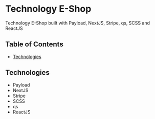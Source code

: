 
# Technology E-Shop
Technology E-Shop built with Payload, NextJS, Stripe, qs, SCSS and ReactJS


## Table of Contents

- [Technologies](#technologies)


## Technologies

- Payload
- NextJS
- Stripe
- SCSS
- qs
- ReactJS
  


